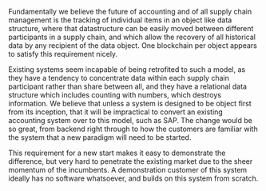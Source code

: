 Fundamentally we believe the future of accounting and of all supply chain management is the tracking of individual items in an object like data structure, where that datastructure can be easily moved between different participants in a supply chain, and which allow the recovery of all historical data by any recipient of the data object. One blockchain per object appears to satisfy this requirement nicely.

Existing systems seem incapable of being retrofited to such a model, as they have a tendency to concentrate data within each supply chain participant rather than share between all, and they have a relational data structure which includes counting with numbers, which destroys information. We believe that unless a system is designed to be object first from its inception, that it will be impractical to convert an existing accounting system over to this model, such as SAP. The change would be so great, from backend right through to how the customers are familiar with the system that a new paradigm will need to be started.

This requirement for a new start makes it easy to demonstrate the difference, but very hard to penetrate the existing market due to the sheer momentum of the incumbents. A demonstration customer of this system ideally has no software whatsoever, and builds on this system from scratch.
